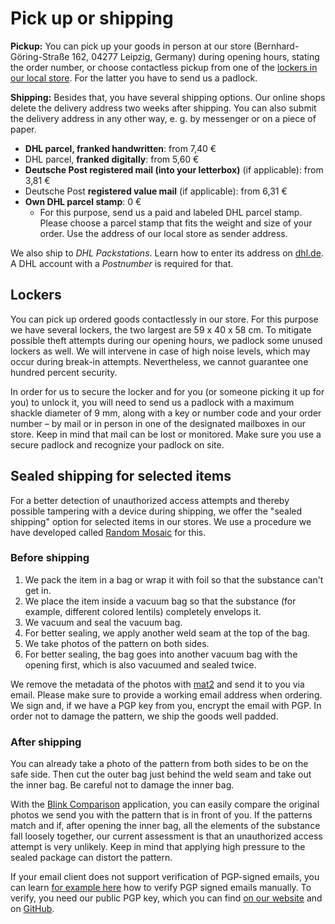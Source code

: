 # Pick up or shipping

**Pickup:** You can pick up your goods in person at our store (Bernhard-Göring-Straße 162, 04277 Leipzig, Germany) during opening hours, stating the order number, or choose contactless pickup from one of the <a href="#lockers">lockers in our local store</a>. For the latter you have to send us a padlock.

**Shipping:** Besides that, you have several shipping options. Our online shops delete the delivery address two weeks after shipping. You can also submit the delivery address in any other way, e. g. by messenger or on a piece of paper.

* **DHL parcel, franked handwritten**: from 7,40 €
* DHL parcel, **franked digitally**: from 5,60 €
* **Deutsche Post registered mail (into your letterbox)** (if applicable): from 3,81 €
* Deutsche Post **registered value mail** (if applicable): from 6,31 €
* **Own DHL parcel stamp**: 0 €
  * For this purpose, send us a paid and labeled DHL parcel stamp. Please choose a parcel stamp that fits the weight and size of your order. Use the address of our local store as sender address.

We also ship to _DHL Packstations_. Learn how to enter its address on <a rel="noreferrer" href="https://www.dhl.de/de/privatkunden/pakete-empfangen/an-einem-abholort-empfangen/packstation/empfangen-packstation.html" target="_blank">dhl.de</a>. A DHL account with a _Postnumber_ is required for that.

<h2 id="lockers">Lockers</h2>

You can pick up ordered goods contactlessly in our store. For this purpose we have several lockers, the two largest are 59 x 40 x 58 cm. To mitigate possible theft attempts during our opening hours, we padlock some unused lockers as well. We will intervene in case of high noise levels, which may occur during break-in attempts. Nevertheless, we cannot guarantee one hundred percent security.

In order for us to secure the locker and for you (or someone picking it up for you) to unlock it, you will need to send us a padlock with a maximum shackle diameter of 9 mm, along with a key or number code and your order number – by mail or in person in one of the designated mailboxes in our store. Keep in mind that mail can be lost or monitored. Make sure you use a secure padlock and recognize your padlock on site.

<h2 id="sealed-shipping">Sealed shipping for selected items</h2>

For a better detection of unauthorized access attempts and thereby possible tampering with a device during shipping, we offer the "sealed shipping" option for selected items in our stores. We use a procedure we have developed called [Random Mosaic](https://dys2p.com/en/2021-12-tamper-evident-protection.html) for this.

### Before shipping

1. We pack the item in a bag or wrap it with foil so that the substance can't get in.
2. We place the item inside a vacuum bag so that the substance (for example, different colored lentils) completely envelops it.
3. We vacuum and seal the vacuum bag.
4. For better sealing, we apply another weld seam at the top of the bag.
5. We take photos of the pattern on both sides.
6. For better sealing, the bag goes into another vacuum bag with the opening first, which is also vacuumed and sealed twice.

We remove the metadata of the photos with [mat2](https://0xacab.org/jvoisin/mat2) and send it to you via email. Please make sure to provide a working email address when ordering. We sign and, if we have a PGP key from you, encrypt the email with PGP. In order not to damage the pattern, we ship the goods well padded.

### After shipping

You can already take a photo of the pattern from both sides to be on the safe side. Then cut the outer bag just behind the weld seam and take out the inner bag. Be careful not to damage the inner bag.

With the [Blink Comparison](https://github.com/proninyaroslav/blink-comparison) application, you can easily compare the original photos we send you with the pattern that is in front of you. If the patterns match and if, after opening the inner bag, all the elements of the substance fall loosely together, our current assessment is that an unauthorized access attempt is very unlikely. Keep in mind that applying high pressure to the sealed package can distort the pattern.

If your email client does not support verification of PGP-signed emails, you can learn [for example here](https://web.archive.org/web/20230227141306/https://rvnrstnsyh.dev/pgp_mime_signature_verification) how to verify PGP signed emails manually. To verify, you need our public PGP key, which you can find [on our website](https://dys2p.com/en/contact.html) and on [GitHub](https://github.com/dys2p/websites/blob/main/proxysto.re/contact/en.md).
